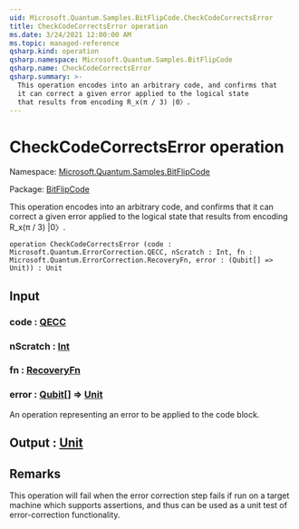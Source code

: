 ```yaml
---
uid: Microsoft.Quantum.Samples.BitFlipCode.CheckCodeCorrectsError
title: CheckCodeCorrectsError operation
ms.date: 3/24/2021 12:00:00 AM
ms.topic: managed-reference
qsharp.kind: operation
qsharp.namespace: Microsoft.Quantum.Samples.BitFlipCode
qsharp.name: CheckCodeCorrectsError
qsharp.summary: >-
  This operation encodes into an arbitrary code, and confirms that
  it can correct a given error applied to the logical state
  that results from encoding R_x(π / 3) |0〉.
---
```


# CheckCodeCorrectsError operation

Namespace: [Microsoft.Quantum.Samples.BitFlipCode](xref:Microsoft.Quantum.Samples.BitFlipCode)

Package: [BitFlipCode](https://nuget.org/packages/BitFlipCode)


This operation encodes into an arbitrary code, and confirms thatit can correct a given error applied to the logical statethat results from encoding R_x(π / 3) |0〉.

```qsharp
operation CheckCodeCorrectsError (code : Microsoft.Quantum.ErrorCorrection.QECC, nScratch : Int, fn : Microsoft.Quantum.ErrorCorrection.RecoveryFn, error : (Qubit[] => Unit)) : Unit
```


## Input

### code : [QECC](xref:Microsoft.Quantum.ErrorCorrection.QECC)




### nScratch : [Int](xref:microsoft.quantum.lang-ref.int)




### fn : [RecoveryFn](xref:Microsoft.Quantum.ErrorCorrection.RecoveryFn)




### error : [Qubit](xref:microsoft.quantum.lang-ref.qubit)[] => [Unit](xref:microsoft.quantum.lang-ref.unit) 

An operation representing an error to be applied to the codeblock.



## Output : [Unit](xref:microsoft.quantum.lang-ref.unit)



## Remarks

This operation will fail when the error correction step failsif run on a target machine which supports assertions, and thuscan be used as a unit test of error-correction functionality.